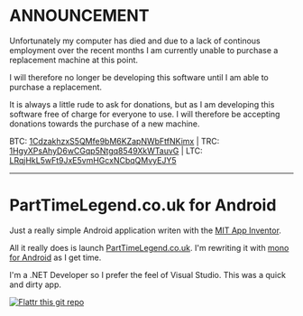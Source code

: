 ANNOUNCEMENT
============

Unfortunately my computer has died and due to a lack of continous employment over the recent months I am currently unable to purchase a replacement machine at this point.

I will therefore no longer be developing this software until I am able to purchase a replacement.

It is always a little rude to ask for donations, but as I am developing this software free of charge for everyone to use. I will therefore be accepting donations towards the purchase of a new machine.

BTC: [1CdzakhzxS5QMfe9bM6KZapNWbFtfNKimx](bitcoin:1CdzakhzxS5QMfe9bM6KZapNWbFtfNKimx) | TRC: [1HgyXPsAhyD6wCGqp5Ntgq8549XkWTauvG](terracoin:1HgyXPsAhyD6wCGqp5Ntgq8549XkWTauvG) | LTC: [LRqjHkL5wFt9JxE5vmHGcxNCbqQMvyEJY5](litecoin:LRqjHkL5wFt9JxE5vmHGcxNCbqQMvyEJY5)

-----------------------------------------------------------------------------------------------------------------------------------------------------------------------------------------------------------------------------------------------------------------------

PartTimeLegend.co.uk for Android
================================

Just a really simple Android application writen with the [MIT App Inventor](http://appinventor.mit.edu/).

All it really does is launch [PartTimeLegend.co.uk](http://www.parttimelegend.co.uk). I'm rewriting it with [mono for Android](http://xamarin.com/monoforandroid) as I get time.

I'm a .NET Developer so I prefer the feel of Visual Studio. This was a quick and dirty app.

[![Flattr this git repo](http://api.flattr.com/button/flattr-badge-large.png)](https://flattr.com/submit/auto?user_id=parttimelegend&url=https://github.com/PartTimeLegend/PartTimeLegendforAndroid&title=PartTimeLegendforAndroid&language=&tags=github&category=software)
